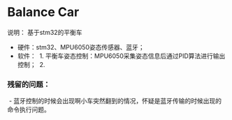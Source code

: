 # Balance Car
说明： 
基于stm32的平衡车
- 硬件：stm32、MPU6050姿态传感器、蓝牙；
- 软件：
  1. 平衡车姿态控制：MPU6050采集姿态信息后通过PID算法进行输出控制；
  2. 
  
### 残留的问题：
  - 蓝牙控制的时候会出现啊小车突然翻到的情况，怀疑是蓝牙传输的时候出现的命令执行问题。



